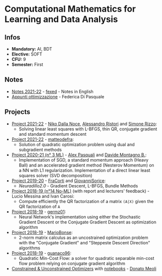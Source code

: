 # Computational Mathematics for Learning and Data Analysis
## Infos
- **Mandatory:** AI, BDT
- **Elective:** SOFT
- **CFU:** 9
- **Semester:** First

## Notes
- [Notes 2021-22](https://github.com/fexed/Notes/blob/master/UniPi_CSMaster_AI/ComputationalMathematicsForLearningAndDataAnalysis/CompMatLearningDataAnalysis.pdf) - [fexed](https://github.com/fexed) - Notes in English
- [Appunti ottimizzazione](CM_Ottimizzazione.pdf) - Federica Di Pasquale

## Projects
- [Project 2021-22](https://github.com/nikodallanoce/ComputationalMathematics) - [Niko Dalla Noce](https://github.com/nikodallanoce), [Alessandro Ristori](https://github.com/RistoAle97) and [Simone Rizzo](https://github.com/simone-rizzo):
    - Solving linear least squares with L-BFGS, thin QR, conjugate gradient and standard momentum descent
- [Project 2021-22](https://github.com/matteodefra/Quadratic_disjoint_simplices) - [matteodefra](https://github.com/matteodefra):
    - Solution of quadratic optimization problem using dual and subgradient methods
- [Project 2020-21 (n° 3 ML)](https://github.com/AlexPasqua/CM-project) - [Alex Pasquali](https://github.com/AlexPasqua) and [Davide Montagno B.](https://github.com/DavideMontagno):
    - Implementation of SGD, a standard momentum approach (Heavy Ball) and an accelerated gradient method (Nesterov Momentum) on a NN with L1 regularization. Implementation of a direct linear least squares solver (SVD decomposition)
- [Project 2019-20](https://github.com/FraCorti/CMProject) - [FraCorti](https://github.com/FraCorti) and [GiovanniSorice](https://github.com/GiovanniSorice):
    - _Neuradillo2.0_ - Gradient Descent, L-BFGS, Bundle Methods
- [Project 2018-19 (n°14 No-ML)](https://bitbucket.org/melfnt/cmproject) (with report and lecturers' feedback) - Lucio Messina and Ivan Carosi:
    - Compute efficiently the QR factorization of a matrix `(A|X)` given the QR factorization of `A`
- [Project 2018-19](https://github.com/germz01/CMLDA) - [germz01](https://github.com/germz01):
    - Neural Network's implementation using either the Stochastic Gradient Descent or the Conjugate Gradient Descent as optimization algorithm
- [Project 2018-19](https://github.com/MarioBonse/CMProject) - [MarioBonse](https://github.com/MarioBonse):
    - 2-norm matrix calculus as an uncostrained optimization problem with the "Conjugate Gradient" and "Steppeste Descent Direction" algorithms
- [Project 2018-19](https://github.com/guanaco96/Quadratic_Min-Cost_Flow) - [guanaco96](https://github.com/guanaco96):
    - Quadratic Min-Cost Flow: a solver for quadratic separable min-cost flow problem relying on conjugate gradient algorithm
- [Constrained & Unconstrained Optimizers](https://github.com/dmeoli/optiml/tree/master/optiml/opti) with [notebooks](https://github.com/dmeoli/optiml/tree/master/notebooks/optimization) - [Donato Meoli](https://github.com/dmeoli)
